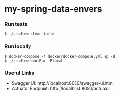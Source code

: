 # my-spring-data-envers


### Run tests
`$ ./gradlew clean build`

### Run locally
```
$ docker-compose -f docker/docker-compose.yml up -d
$ ./gradlew bootRun -Plocal
```

### Useful Links
* Swagger UI: http://localhost:8080/swagger-ui.html
* Actuator Endpoint: http://localhost:8080/actuator
